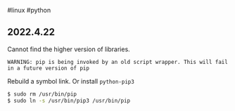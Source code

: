 #linux #python
## 2022.4.22

Cannot find the higher version of libraries.

`WARNING: pip is being invoked by an old script wrapper. This will fail in a future version of pip`

Rebuild a symbol link. Or install `python-pip3`

```bash
$ sudo rm /usr/bin/pip
$ sudo ln -s /usr/bin/pip3 /usr/bin/pip
```